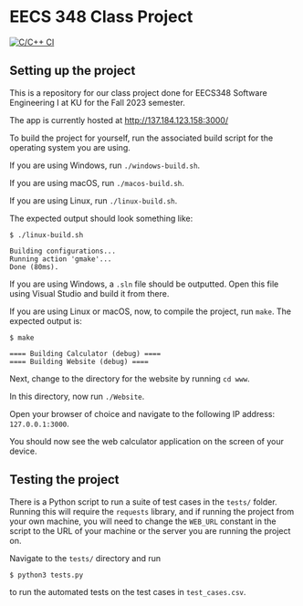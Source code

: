 # EECS 348 Class Project

[![C/C++ CI](https://github.com/kmdeskin/EECS348-Class-Project/actions/workflows/compiles.yml/badge.svg)](https://github.com/kmdeskin/EECS348-Class-Project/actions/workflows/compiles.yml)

## Setting up the project

This is a repository for our class project done for EECS348 Software Engineering I at KU for the Fall 2023 semester.

The app is currently hosted at http://137.184.123.158:3000/

To build the project for yourself, run the associated build script for the operating system you are using.

If you are using Windows, run `./windows-build.sh`.

If you are using macOS, run `./macos-build.sh`.

If you are using Linux, run `./linux-build.sh`.

The expected output should look something like:
```
$ ./linux-build.sh

Building configurations...
Running action 'gmake'...
Done (80ms).
```

If you are using Windows, a `.sln` file should be outputted. Open this file using Visual Studio and build it from there.

If you are using Linux or macOS, now, to compile the project, run `make`. The expected output is:
```
$ make

==== Building Calculator (debug) ====
==== Building Website (debug) ====
```

Next, change to the directory for the website by running `cd www`. 

In this directory, now run `./Website`.

Open your browser of choice and navigate to the following IP address: `127.0.0.1:3000`.

You should now see the web calculator application on the screen of your device.

## Testing the project

There is a Python script to run a suite of test cases in the `tests/` folder. Running this will require the `requests` library, and if running the project from your own machine, you will need to change the `WEB_URL` constant in the script to the URL of your machine or the server you are running the project on.

Navigate to the `tests/` directory and run
```
$ python3 tests.py
```
to run the automated tests on the test cases in `test_cases.csv`.

